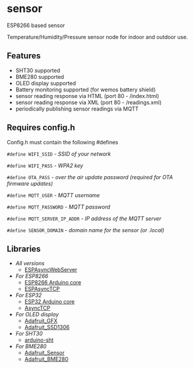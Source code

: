 # sensor
ESP8266 based sensor

Temperature/Humidity/Pressure sensor node for indoor and outdoor use. 

## Features
- SHT30 supported
- BME280 supported
- OLED display supported
- Battery monitoring supported (for wemos battery shield)
- sensor reading response via HTML (port 80 - /index.html)
- sensor reading response via XML (port 80 - /readings.xml)
- periodically publishing sensor readings via MQTT

## Requires config.h

Config.h must contain the following #defines

`#define WIFI_SSID`  *- SSID of your network*

`#define WIFI_PASS`  *- WPA2 key*

`#define OTA_PASS`  *- over the air update password (required for OTA firmware updates)*

`#define MQTT_USER`   *- MQTT username*

`#define MQTT_PASSWORD`   *- MQTT password*

`#define MQTT_SERVER_IP_ADDR`   *- IP address of the MQTT server*

`#define SENSOR_DOMAIN`   *- domain name for the sensor (or .local)*


## Libraries
- *All versions*
  - [ESPAsyncWebServer](https://github.com/me-no-dev/ESPAsyncWebServer)
- *For ESP8266*
  - [ESP8266 Arduino core](https://github.com/esp8266/Arduino)
  - [ESPAsyncTCP](https://github.com/me-no-dev/ESPAsyncTCP)
- *For ESP32*
  - [ESP32 Arduino core](https://github.com/espressif/arduino-esp32)
  - [AsyncTCP](https://github.com/me-no-dev/AsyncTCP)
- *For OLED display*
  - [Adafruit_GFX](https://github.com/adafruit/Adafruit-GFX-Library)
  - [Adafruit_SSD1306](https://github.com/mcauser/Adafruit_SSD1306/tree/esp8266-64x48)
- *For SHT30*
  - [arduino-sht](https://github.com/Sensirion/arduino-sht)
- *For BME280*
  - [Adafruit_Sensor](https://github.com/adafruit/Adafruit_Sensor)
  - [Adafruit_BME280](https://github.com/adafruit/Adafruit_BME280_Library)



